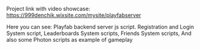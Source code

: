 Project link with video showcase:
https://999denchik.wixsite.com/mysite/playfabserver

Here you can see:
Playfab backend server js script.
Registration and Login System script,
Leaderboards System scripts,
Friends System scripts,
And also some Photon scripts as example of gameplay
